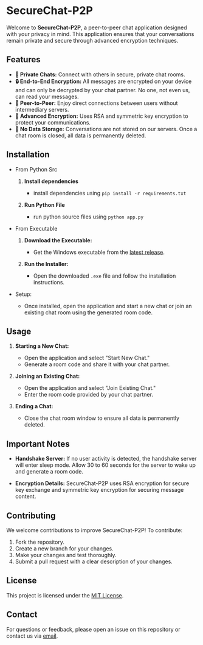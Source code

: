 # SecureChat-P2P

Welcome to **SecureChat-P2P**, a peer-to-peer chat application designed with your privacy in mind. This application ensures that your conversations remain private and secure through advanced encryption techniques.

## Features

- **👥 Private Chats:** Connect with others in secure, private chat rooms.
- **🔒 End-to-End Encryption:** All messages are encrypted on your device and can only be decrypted by your chat partner. No one, not even us, can read your messages.
- **🔗 Peer-to-Peer:** Enjoy direct connections between users without intermediary servers.
- **🔐 Advanced Encryption:** Uses RSA and symmetric key encryption to protect your communications.
- **💾 No Data Storage:** Conversations are not stored on our servers. Once a chat room is closed, all data is permanently deleted.

## Installation

- From Python Src
    1. **Install dependencies**
        - install dependencies using `pip install -r requirements.txt`

    2. **Run Python File**
       - run python source files using `python app.py`

- From Executable
    1. **Download the Executable:**
       - Get the Windows executable from the [latest release](https://github.com/thefcraft/SecureChat-P2P/releases/tag/v0.0.2-alpha).

    2. **Run the Installer:**
       - Open the downloaded `.exe` file and follow the installation instructions.

- Setup:
  - Once installed, open the application and start a new chat or join an existing chat room using the generated room code.

## Usage

1. **Starting a New Chat:**
   - Open the application and select "Start New Chat."
   - Generate a room code and share it with your chat partner.

2. **Joining an Existing Chat:**
   - Open the application and select "Join Existing Chat."
   - Enter the room code provided by your chat partner.

3. **Ending a Chat:**
   - Close the chat room window to ensure all data is permanently deleted.

## Important Notes

- **Handshake Server:** If no user activity is detected, the handshake server will enter sleep mode. Allow 30 to 60 seconds for the server to wake up and generate a room code.

- **Encryption Details:** SecureChat-P2P uses RSA encryption for secure key exchange and symmetric key encryption for securing message content.

## Contributing

We welcome contributions to improve SecureChat-P2P! To contribute:

1. Fork the repository.
2. Create a new branch for your changes.
3. Make your changes and test thoroughly.
4. Submit a pull request with a clear description of your changes.

## License

This project is licensed under the [MIT License](LICENSE).

## Contact

For questions or feedback, please open an issue on this repository or contact us via [email](mailto:sisodiyalaksh@gmail.com).
